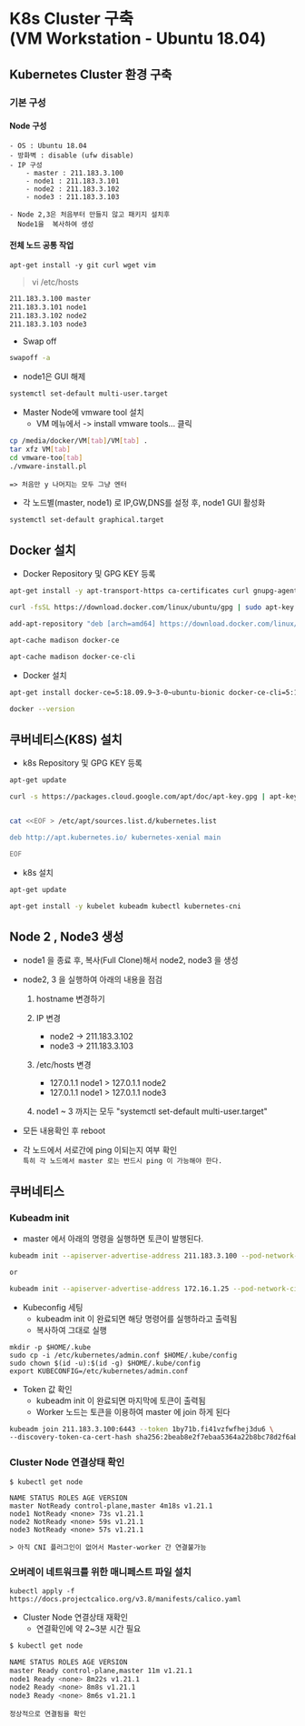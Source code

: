 # K8s Cluster 구축<br> (VM Workstation - Ubuntu 18.04)

## Kubernetes Cluster 환경 구축

### 기본 구성
####  Node 구성
    - OS : Ubuntu 18.04
    - 방화벽 : disable (ufw disable)
    - IP 구성
        - master : 211.183.3.100
        - node1 : 211.183.3.101
        - node2 : 211.183.3.102
        - node3 : 211.183.3.103
    
    - Node 2,3은 처음부터 만들지 않고 패키지 설치후 
      Node1을  복사하여 생성

#### 전체 노드 공통 작업
```
apt-get install -y git curl wget vim
```

> vi /etc/hosts
```bash
211.183.3.100 master
211.183.3.101 node1
211.183.3.102 node2
211.183.3.103 node3
```
* Swap off
```bash
swapoff -a
```

- node1은 GUI 해제
```bash
systemctl set-default multi-user.target
```
- Master Node에 vmware tool 설치
    - VM 메뉴에서 -> install vmware tools... 클릭

```bash
cp /media/docker/VM[tab]/VM[tab] .
tar xfz VM[tab]
cd vmware-too[tab]
./vmware-install.pl
```
`=> 처음만 y 나머지는 모두 그냥 엔터`

- 각 노드별(master, node1) 로 IP,GW,DNS를 설정 후, node1 GUI 활성화
```bash
systemctl set-default graphical.target
```

## Docker 설치
* Docker Repository 및 GPG KEY 등록
```bash
apt-get install -y apt-transport-https ca-certificates curl gnupg-agent software-properties-common

curl -fsSL https://download.docker.com/linux/ubuntu/gpg | sudo apt-key add -

add-apt-repository "deb [arch=amd64] https://download.docker.com/linux/ubuntu $(lsb_release -cs) stable"

apt-cache madison docker-ce 

apt-cache madison docker-ce-cli 
```


* Docker 설치
```bash
apt-get install docker-ce=5:18.09.9~3-0~ubuntu-bionic docker-ce-cli=5:18.09.9~3-0~ubuntu-bionic containerd.io

docker --version
```


## 쿠버네티스(K8S) 설치
* k8s Repository 및 GPG KEY 등록
```bash
apt-get update

curl -s https://packages.cloud.google.com/apt/doc/apt-key.gpg | apt-key add -


cat <<EOF > /etc/apt/sources.list.d/kubernetes.list

deb http://apt.kubernetes.io/ kubernetes-xenial main

EOF

```

* k8s 설치
```bash
apt-get update

apt-get install -y kubelet kubeadm kubectl kubernetes-cni
```

## Node 2 , Node3 생성
* node1 을 종료 후, 복사(Full Clone)해서 node2, node3 을 생성

* node2, 3 을 실행하여 아래의 내용을 점검
    1. hostname 변경하기
    
    2. IP 변경
        - node2 -> 211.183.3.102
        - node3 -> 211.183.3.103
    
    3. /etc/hosts 변경
        - 127.0.1.1 node1 > 127.0.1.1 node2
        - 127.0.1.1 node1 > 127.0.1.1 node3

    4. node1 ~ 3 까지는 모두 "systemctl set-default multi-user.target" 

* 모든 내용확인 후 reboot



* 각 노드에서 서로간에 ping 이되는지 여부 확인 <br>
`특히 각 노드에서 master 로는 반드시 ping 이 가능해야 한다.`


## 쿠버네티스 

### Kubeadm init
- master 에서 아래의 명령을 실행하면 토큰이 발행된다.

```bash
kubeadm init --apiserver-advertise-address 211.183.3.100 --pod-network-cidr=192.168.0.0/16

or

kubeadm init --apiserver-advertise-address 172.16.1.25 --pod-network-cidr=192.168.0.0/16
```

* Kubeconfig 세팅
    - kubeadm init 이 완료되면 해당 명령어를 실행하라고 출력됨
    - 복사하여 그대로 실행
```
mkdir -p $HOME/.kube
sudo cp -i /etc/kubernetes/admin.conf $HOME/.kube/config
sudo chown $(id -u):$(id -g) $HOME/.kube/config
export KUBECONFIG=/etc/kubernetes/admin.conf
```

* Token 값 확인
    - kubeadm init 이 완료되면 마지막에 토큰이 출력됨
    - Worker 노드는 토큰을 이용하여 master 에 join 하게 된다
```bash
kubeadm join 211.183.3.100:6443 --token 1by71b.fi41vzfwfhej3du6 \
--discovery-token-ca-cert-hash sha256:2beab8e2f7ebaa5364a22b8bc78d2f6ab5aecb358eef641076b9eeff618fdb3c
```


### Cluster Node 연결상태 확인
```
$ kubectl get node

NAME STATUS ROLES AGE VERSION
master NotReady control-plane,master 4m18s v1.21.1
node1 NotReady <none> 73s v1.21.1
node2 NotReady <none> 59s v1.21.1
node3 NotReady <none> 57s v1.21.1
```
`> 아직 CNI 플러그인이 없어서 Master-worker 간 연결불가능`


### 오버레이 네트워크를 위한 매니페스트 파일 설치
```
kubectl apply -f https://docs.projectcalico.org/v3.8/manifests/calico.yaml
```


* Cluster Node 연결상태 재확인 
    - 연결확인에 약 2~3분 시간 필요

```bash
$ kubectl get node

NAME STATUS ROLES AGE VERSION
master Ready control-plane,master 11m v1.21.1
node1 Ready <none> 8m22s v1.21.1
node2 Ready <none> 8m8s v1.21.1
node3 Ready <none> 8m6s v1.21.1
```
`정상적으로 연결됨을 확인`